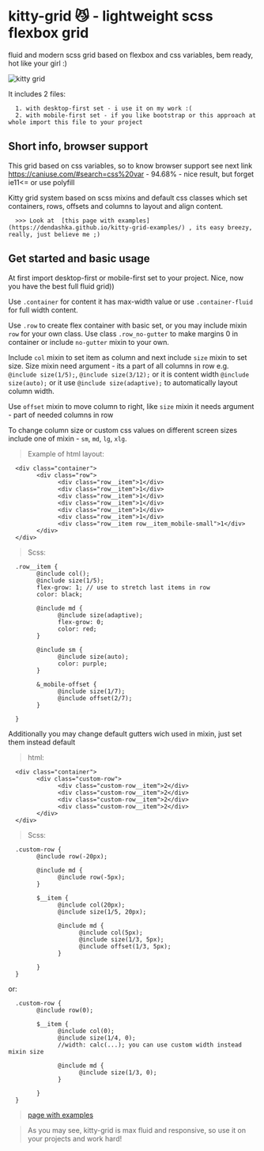 # kitty-grid 😼 - lightweight scss flexbox grid 
fluid and modern scss grid based on flexbox and css variables, bem ready, hot like your girl :)

![kitty grid](https://chpic.su/_data/stickers/k/kocheng/kocheng_036.webp)

It includes 2 files:

      1. with desktop-first set - i use it on my work :(
      2. with mobile-first set - if you like bootstrap or this approach at whole import this file to your project

## Short info, browser support
This grid based on css variables, so to know browser support see next link https://caniuse.com/#search=css%20var - 94.68% - nice result, but forget ie11<= or use polyfill

Kitty grid system based on scss mixins and default css classes which set containers, rows, offsets and columns to layout and align content.

      >>> Look at  [this page with examples](https://dendashka.github.io/kitty-grid-examples/) , its easy breezy, really, just believe me ;)

## Get started and basic usage
At first import desktop-first or mobile-first set to your project. Nice, now you have the best full fluid grid))

Use `.container` for content it has max-width value or use `.container-fluid` for full width content.

Use `.row` to create flex container with basic set, or you may include mixin `row` for your own class. Use class `.row_no-gutter` to make margins 0 in container or include `no-gutter` mixin to your own.

Include `col` mixin to set item as column and next include `size` mixin to set size. Size mixin need argument - its a part of all columns in row e.g. `@include size(1/5);`, `@include size(3/12);`  or it is content width `@include size(auto);` or it use `@include size(adaptive);` to  automatically layout column width.

Use `offset` mixin to move column to right, like `size` mixin it needs argument - part of needed columns in row

To change column size or custom css values on different screen sizes include one of mixin - `sm`, `md`, `lg`, `xlg`.

> Example of html layout:

      <div class="container">
            <div class="row">
                  <div class="row__item">1</div>
                  <div class="row__item">1</div>
                  <div class="row__item">1</div>
                  <div class="row__item">1</div>
                  <div class="row__item">1</div>
                  <div class="row__item">1</div>
                  <div class="row__item row__item_mobile-small">1</div>
            </div>
      </div>
      
> Scss:

      .row__item {
            @include col();
            @include size(1/5);
            flex-grow: 1; // use to stretch last items in row
            color: black;
            
            @include md {
                  @include size(adaptive);
                  flex-grow: 0;
                  color: red;
            }
            
            @include sm {
                  @include size(auto);
                  color: purple;
            }
            
            &_mobile-offset {
                  @include size(1/7);
                  @include offset(2/7);
            }
            
      }
      
Additionally you may change default gutters wich used in mixin, just set them instead default

> html:

      <div class="container">
            <div class="custom-row">
                  <div class="custom-row__item">2</div>
                  <div class="custom-row__item">2</div>
                  <div class="custom-row__item">2</div>
                  <div class="custom-row__item">2</div>
            </div>
      </div>
      
> Scss:

      .custom-row {
            @include row(-20px);
      
            @include md {
                  @include row(-5px);
            }
      
            $__item {
                  @include col(20px);
                  @include size(1/5, 20px);

                  @include md {
                        @include col(5px);
                        @include size(1/3, 5px);
                        @include offset(1/3, 5px);
                  }

            }
      }
      
or:

      .custom-row {
            @include row(0);
      
            $__item {
                  @include col(0);
                  @include size(1/4, 0);
                  //width: calc(...); you can use custom width instead mixin size

                  @include md {
                        @include size(1/3, 0);
                  }

            }
      }
      
> [page with examples](https://dendashka.github.io/kitty-grid-examples/)
      
 > As you may see, kitty-grid is max fluid and responsive, so use it on your projects and work hard!

